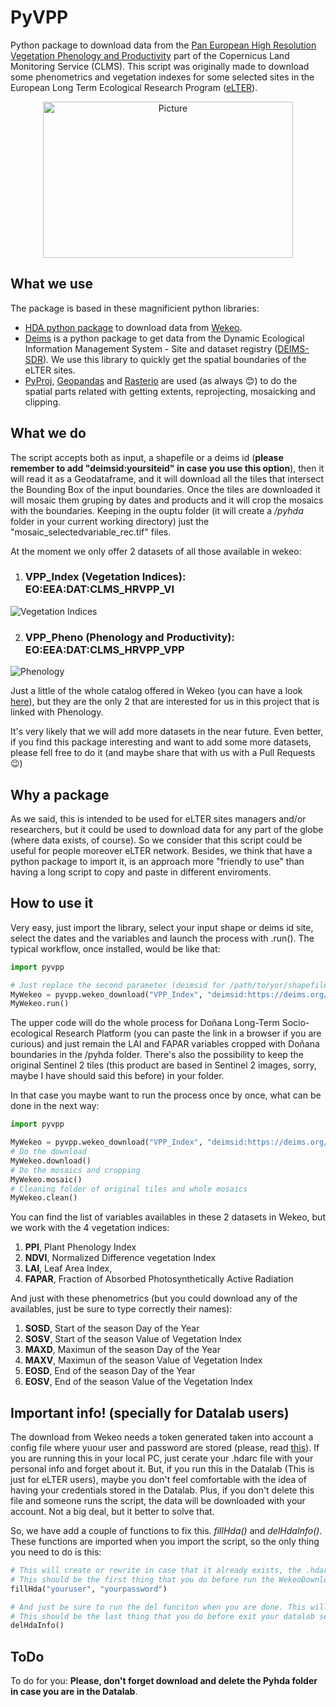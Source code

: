 # PyVPP

Python package to download data from the [Pan European High Resolution Vegetation Phenology and Productivity](https://land.copernicus.eu/pan-european/biophysical-parameters/high-resolution-vegetation-phenology-and-productivity) part of the Copernicus Land Monitoring Service (CLMS). This script was originally made to download some phenometrics and vegetation indexes for some selected sites in the European Long Term Ecological Research Program ([eLTER](https://elter-ri.eu/)). 

<p align="center">
<img src="https://www.csc.fi/documents/portlet_file_entry/10180/400x197_projektilogot__elter_plus+%281%29.jpg/a6065972-89e8-52fb-dd56-808138960bed" 
        alt="Picture" 
        width="400" 
        height="250" 
        style="display: block; margin: 0 auto" />
</p>

## What we use
The package is based in these magnificient python libraries:

- [HDA python package](https://pypi.org/project/hda/) to download data from [Wekeo](https://www.wekeo.eu/). 
- [Deims](https://pypi.org/project/deims/) is a python package to get data from the Dynamic Ecological Information Management System - Site and dataset registry ([DEIMS-SDR](https://deims.org/)). We use this library to quickly get the spatial boundaries of the eLTER sites.
- [PyProj](https://pypi.org/project/pyproj/), [Geopandas](https://pypi.org/project/geopandas/) and [Rasterio](https://pypi.org/project/rasterio/) are used (as always :blush:) to do the spatial parts related with getting extents, reprojecting, mosaicking and clipping.

## What we do

The script accepts both as input, a shapefile or a deims id (**please remember to add "deimsid:yoursiteid" in case you use this option**), then it will read it as a Geodataframe, and it will download all the tiles that intersect the Bounding Box of the input boundaries. Once the tiles are downloaded it will mosaic them gruping by dates and products and it will crop the mosaics with the boundaries. Keeping in the ouptu folder (it will create a _/pyhda_ folder in your current working directory) just the "mosaic_selectedvariable_rec.tif" files. 

At the moment we only offer 2 datasets of all those available in wekeo:

1. ### **VPP_Index (Vegetation Indices): EO:EEA:DAT:CLMS_HRVPP_VI**

![Vegetation Indices](https://i.imgur.com/t53cPMC.png)

2. ### **VPP_Pheno (Phenology and Productivity): EO:EEA:DAT:CLMS_HRVPP_VPP**

![Phenology](https://i.imgur.com/BaLKr5s.png)

 Just a little of the whole catalog offered in Wekeo (you can have a look [here](https://pn-csw.apps.mercator.dpi.wekeo.eu/elastic-csw/service?service=CSW&request=GetRecords&version=2.0.2&ElementSetName=summary&resultType=results&maxRecords=100)), but they are the only 2 that are interested for us in this project that is linked with Phenology. 

 It's very likely that we will add more datasets in the near future. Even better, if you find this package interesting and want to add some more datasets, please fell free to do it (and maybe share that with us with a Pull Requests :wink:)

## Why a package

As we said, this is intended to be used for eLTER sites managers and/or researchers, but it could be used to download data for any part of the globe (where data exists, of course). So we consider that this script could be useful for people moreover eLTER network. Besides, we think that have a python package to import it, is an approach more "friendly to use" than having a long script to copy and paste in different enviroments. 

## How to use it

Very easy, just import the library, select your input shape or deims id site, select the dates and the variables and launch the process with .run(). The typical workflow, once installed, would be like that:

```python
import pyvpp

# Just replace the second parameter (deimsid for /path/to/yor/shapefile.shp) for your local shapefile in case you want to use a shape.
MyWekeo = pyvpp.wekeo_download("VPP_Index", "deimsid:https://deims.org/bcbc866c-3f4f-47a8-bbbc-0a93df6de7b2", ['2018-01-01', '2018-06-30'], ['LAI', 'FAPAR'])
MyWekeo.run()
```
The upper code will do the whole process for Doñana Long-Term Socio-ecological Research Platform (you can paste the link in a browser if you are curious) and just remain the LAI and FAPAR variables cropped with Doñana boundaries in the /pyhda folder. 
There's also the possibility to keep the original Sentinel 2 tiles (this product are based in Sentinel 2 images, sorry, maybe I have should said this before) in your folder. 

In that case you maybe want to run the process once by once, what can be done in the next way:

```python
import pyvpp

MyWekeo = pyvpp.wekeo_download("VPP_Index", "deimsid:https://deims.org/bcbc866c-3f4f-47a8-bbbc-0a93df6de7b2", ['2018-01-01', '2018-06-30'], ['LAI', 'FAPAR'])
# Do the download
MyWekeo.download()
# Do the mosaics and cropping
MyWekeo.mosaic()
# Cleaning folder of original tiles and whole mosaics
MyWekeo.clean()
```

You can find the list of variables availables in these 2 datasets in Wekeo, but we work with the 4 vegetation indices:

 1. **PPI**, Plant Phenology Index
 2. **NDVI**, Normalized Difference vegetation Index
 3. **LAI**, Leaf Area Index,
 4. **FAPAR**, Fraction of Absorbed Photosynthetically Active Radiation
 
 And just with these phenometrics (but you could download any of the availables, just be sure to type correctly their names):
 
 1. **SOSD**, Start of the season Day of the Year
 2. **SOSV**, Start of the season Value of Vegetation Index
 3. **MAXD**, Maximun of the season Day of the Year
 4. **MAXV**, Maximun of the season Value of Vegetation Index
 5. **EOSD**, End of the season Day of the Year
 6. **EOSV**, End of the season Value of the Vegetation Index

 ## Important info! (specially for **Datalab** users)

 The download from Wekeo needs a token generated taken into account a config file where yuour user and password are stored (please, read [this](https://www.wekeo.eu/docs/hda-python-lib)). If you are running this in your local PC, just cerate your .hdarc file with your personal info and forget about it. But, if you run this in the Datalab (This is just for eLTER users), maybe you don't feel comfortable with the idea of having your credentials stored in the Datalab. Plus, if you don't delete this file and someone runs the script, the data will be downloaded with your account. Not a big deal, but it better to solve that.

 So, we have add a couple of functions to fix this. _fillHda()_ and _delHdaInfo()_. These functions are imported when you import the script, so the only thing you need to do is this:
 
```python
# This will create or rewrite in case that it already exists, the .hdarc with your credentials in the home folder.
# This should be the first thing that you do before run the WekeoDownload process
fillHda("youruser", "yourpassword")
```

```python
# And just be sure to run the del funciton when you are done. This will left the .hdarc but without any credentials in it, just white spaces waiting for the next fillHda() call.
# This should be the last thing that you do before exit your datalab session.
delHdaInfo()  
```

## ToDo

To do for you: **Please, don't forget download and delete the Pyhda folder in case you are in the Datalab**. 